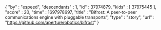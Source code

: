 {
  "by" : "espeed",
  "descendants" : 1,
  "id" : 37974879,
  "kids" : [ 37975445 ],
  "score" : 20,
  "time" : 1697978697,
  "title" : "Bifrost: A peer-to-peer communications engine with pluggable transports",
  "type" : "story",
  "url" : "https://github.com/aperturerobotics/bifrost"
}
